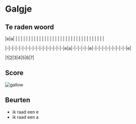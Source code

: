 # Galgje

## Te raden woord

|e|a| | | | | | | | | | | | | | | | | | | | | | | | | | | | | | | | | | |

|-|-|-|-|-|-|-|-|-|-|-|-|-|-|-|-|-|e|a|-|-|-|-|-|e|-|-|-|-|-|-|-|-|-|-|e|

|1|2|3|4|5|6|7|

## Score
![gallow](./images/1.png)

## Beurten
* ik raad een e
* ik raad een a

